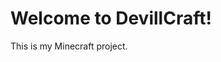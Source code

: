 <html>
  <head><title>DevillCraft</title></head>
  <body>
    <h1>Welcome to DevillCraft!</h1>
    <p>This is my Minecraft project.</p>
  </body>
</html>
